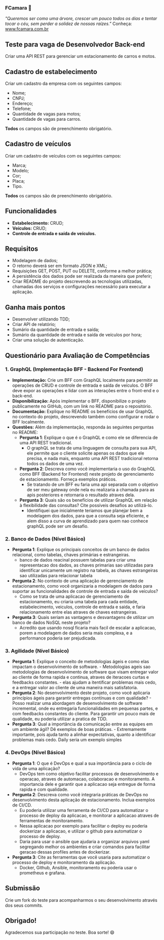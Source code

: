 ### FCamara 🚀

*"Queremos ser como uma árvore, crescer um pouco todos os dias e tentar tocar o céu, sem perder a solidez de nossas raízes."*
Conheça: www.fcamara.com.br

## Teste para vaga de Desenvolvedor Back-end
Criar uma API REST para gerenciar um estacionamento de carros e motos.

## Cadastro de estabelecimento
Criar um cadastro da empresa com os seguintes campos:
   - Nome;
   - CNPJ;
   - Endereço;
   - Telefone;
   - Quantidade de vagas para motos;
   - Quantidade de vagas para carros.

**Todos** os campos são de preenchimento obrigatório.

## Cadastro de veículos
Criar um cadastro de veículos com os seguintes campos:
   - Marca;
   - Modelo;
   - Cor;
   - Placa;
   - Tipo.

**Todos** os campos são de preenchimento obrigatório.

## Funcionalidades
   - **Estabelecimento:** CRUD;
   - **Veículos:** CRUD;
   - **Controle de entrada e saída de veículos.**

## Requisitos
   - Modelagem de dados;
   - O retorno deverá ser em formato JSON e XML;
   - Requisições GET, POST, PUT ou DELETE, conforme a melhor prática;
   - A persistência dos dados pode ser realizada da maneira que preferir;
   - Criar README do projeto descrevendo as tecnologias utilizadas, chamadas dos serviços e configurações necessário para executar a aplicação.
   
## Ganha mais pontos
   - Desenvolver utilizando TDD;
   - Criar API de relatório;
   - Sumário da quantidade de entrada e saída;
   - Sumário da quantidade de entrada e saída de veículos por hora;
   - Criar uma solução de autenticação.

## Questionário para Avaliação de Competências

### 1. GraphQL (Implementação BFF - Backend For Frontend)
   - **Implementação:** Crie um BFF com GraphQL localmente para permitir as operações de CRUD e controle de entrada e saída de veículos. O BFF deve expor as operações e lidar com as interações entre o front-end e o back-end.
   - **Disponibilização:** Após implementar o BFF, disponibilize o projeto publicamente no GitHub, com um link no README para o repositório.
   - **Documentação:** Explique no README os benefícios de usar GraphQL no contexto do projeto, descrevendo também como configurar e rodar o BFF localmente.
   - **Questões:** Além da implementação, responda às seguintes perguntas no README:
      - **Pergunta 1**: Explique o que é o GraphQL e como ele se diferencia de uma API REST tradicional.
        - O graphQL se trata de uma linguagem de consulta para sua API, ele permite que o cliente solicite apenas os dados que ele precisa, e nada mais, enquanto uma API REST tradicional retorna todos os dados de uma vez.
      - **Pergunta 2**: Descreva como você implementaria o uso do GraphQL como BFF (Backend for Frontend) neste projeto de gerenciamento de estacionamento. Forneça exemplos práticos.
        - Se tratando de um BFF eu faria uma api separada com o objetivo de ser meu gateway onde nela eu realizaria a chamada para as apis posteriores e retornaria o resultado atraves dela.
      - **Pergunta 3**: Quais são os benefícios de utilizar GraphQL em relação à flexibilidade das consultas? Cite possíveis desafios ao utilizá-lo.
        - Identifiquei que inicialmente teriamos que planejar bem a modelagem dos dados, para que a consulta seja eficiente, e alem disso a curva de aprendizado para quem nao conhece graphQL pode ser um desafio.

### 2. Banco de Dados (Nível Básico)
   - **Pergunta 1**: Explique os principais conceitos de um banco de dados relacional, como tabelas, chaves primárias e estrangeiras.
     - banco de dados reacinal possuem tabelas para criar uma representacao dos dados, as chaves primarias sao utilizadas para identificar unicamente um registro na tabela, as chaves estrangeiras sao utilizadas para relacionar tabela
   - **Pergunta 2**: No contexto de uma aplicação de gerenciamento de estacionamento, como você organizaria a modelagem de dados para suportar as funcionalidades de controle de entrada e saída de veículos?
        - Como se trata de uma aplicacao de gerenciamento de estacionamento, eu criaria uma tabela para cada entidade, estabelecimento, veiculos, controle de entrada e saida, e faria relacionamento entre elas atraves de chaves estrangeiras.
   - **Pergunta 3**: Quais seriam as vantagens e desvantagens de utilizar um banco de dados NoSQL neste projeto?
        - Acredito que usando nosql ficaria mais facil de escalar a aplicacao, porem a modelagem de dados seria mais complexa, e a performance poderia ser prejudicada.

### 3. Agilidade (Nível Básico)
   - **Pergunta 1**: Explique o conceito de metodologias ágeis e como elas impactam o desenvolvimento de software.
          - Metodologias ageis sao metodologias de desenvolvimento de software que visam entregar valor ao cliente de forma rapida e continua, atraves de iteracoes curtas e feedbacks constantes.
          - elas ajudam a itentificar problemas mais cedo, e a entregar valor ao cliente de uma maneira mais satisfatoria.
   - **Pergunta 2**: No desenvolvimento deste projeto, como você aplicaria princípios ágeis para garantir entregas contínuas e com qualidade?
          - Posso realizar uma abordagem de desenvolvimento de software incremental, onde eu entregaria funcionalidades em pequenas partes, e com feedbacks constantes do cliente. Para garantir um pouco mais de qualidade, eu poderia utilizar a pratica de TDD.
   - **Pergunta 3**: Qual a importância da comunicação entre as equipes em um ambiente ágil? Dê exemplos de boas práticas.
          - Extremamente importante, pois ajuda tanto a alinhar expectativas, quanto a identificar problemas mais cedo. Daily seria um exemplo simples
### 4. DevOps (Nível Básico)
   - **Pergunta 1**: O que é DevOps e qual a sua importância para o ciclo de vida de uma aplicação?
     - DevOps tem como objetivo facilitar processos de desenvolvimento e operacao, atraves de automacao, colaboracao e monitoramento. A importancia dele e garantir que a aplicacao seja entregue de forma rapida e com qualidade.
   - **Pergunta 2**: Descreva como você integraria práticas de DevOps no desenvolvimento desta aplicação de estacionamento. Inclua exemplos de CI/CD.
        - Eu poderia utilizar uma ferramenta de CI/CD para automatizar o processo de deploy da aplicacao, e monitorar a aplicacao atraves de ferramentas de monitoramento.
        - Nessa aplicacao por exemplo para facilitar o deploy eu poderia dockerizar a aplicacao, e utilizar o github para automatizar o processo de deploy.
        - Daria para usar o ansible que ajudaria a organizar arquivos yaml segregando  melhor os ambientes e criar comandos para facilitar geracao dessas profiles antes de dockerizar.
   - **Pergunta 3**: Cite as ferramentas que você usaria para automatizar o processo de deploy e monitoramento da aplicação.
     - Docker, Github, Ansible, monitoramento eu poderia usar o prometheus e grafana.

## Submissão
Crie um fork do teste para acompanharmos o seu desenvolvimento através dos seus commits.

## Obrigado!
Agradecemos sua participação no teste. Boa sorte! 😄
